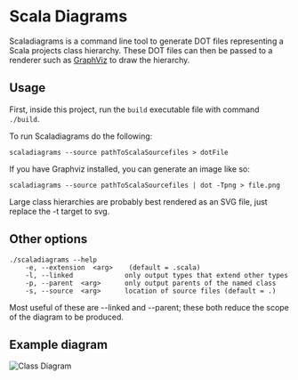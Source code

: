 Scala Diagrams
==============
Scaladiagrams is a command line tool to generate DOT files representing a Scala projects class hierarchy. These DOT files can then be passed to a renderer
such as [GraphViz](http://www.graphviz.org/) to draw the hierarchy.

Usage
-----
First, inside this project, run the `build` executable file with command `./build`.

To run Scaladiagrams do the following:

	scaladiagrams --source pathToScalaSourcefiles > dotFile

If you have Graphviz installed, you can generate an image like so:

	scaladiagrams --source pathToScalaSourcefiles | dot -Tpng > file.png

Large class hierarchies are probably best rendered as an SVG file, just replace the -t target to svg.

Other options
-------------

	./scaladiagrams --help
		-e, --extension  <arg>    (default = .scala) 
		-l, --linked             only output types that extend other types 
		-p, --parent  <arg>      only output parents of the named class 
		-s, --source  <arg>      location of source files (default = .) 


Most useful of these are --linked and --parent; these both reduce the scope of the diagram to be produced.

Example diagram
---------------
![Class Diagram](https://raw.github.com/mikeyhu/scaladiagrams/master/example-output/diagram.png)